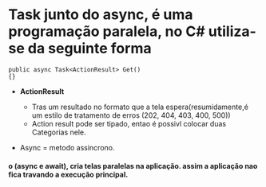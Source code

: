 # Task junto do async, é uma programação paralela, no C# utiliza-se da seguinte forma
``` CSharp
public async Task<ActionResult> Get()
{}
```

- **ActionResult**
    - Tras um resultado no formato que a tela espera(resumidamente,é um estilo de tratamento de erros (202, 404, 403, 400, 500))
    - Action result pode ser tipado, entao é possivl colocar duas Categorias nele.

- Async = metodo assincrono.

#### o (async e await), cria telas paralelas na aplicação. assim a aplicação nao fica travando a execução principal.